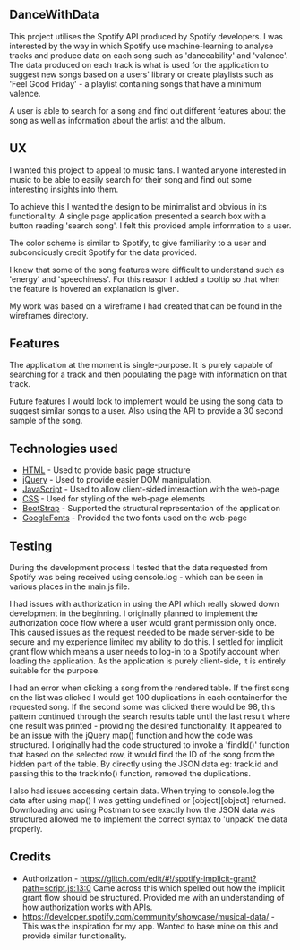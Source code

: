 ## DanceWithData

This project utilises the Spotify API produced by Spotify developers. I was
interested by the way in which Spotify use machine-learning to analyse tracks
and produce data on each song such as 'danceability' and 'valence'. The data
produced on each track is what is used for the application to suggest new songs
based on a users' library or create playlists such as 'Feel Good Friday' - a 
playlist containing songs that have a minimum valence.

A user is able to search for a song and find out different features about the 
song as well as information about the artist and the album.

## UX

I wanted this project to appeal to music fans. I wanted anyone interested in 
music to be able to easily search for their song and find out some interesting
insights into them.

To achieve this I wanted the design to be minimalist and obvious in its
functionality. A single page application presented a search box with a button
reading 'search song'. I felt this provided ample information to a user.

The color scheme is similar to Spotify, to give familiarity to a user and 
subconciously credit Spotify for the data provided.

I knew that some of the song features were difficult to understand such as 
'energy' and 'speechiness'. For this reason I added a tooltip so that when the
feature is hovered an explanation is given.

My work was based on a wireframe I had created that can be found in the
wireframes directory.

## Features

The application at the moment is single-purpose. It is purely capable of 
searching for a track and then populating the page with information on that
track.

Future features I would look to implement would be using the song data to 
suggest similar songs to a user. Also using the API to provide a 30 second
sample of the song.

## Technologies used

* [HTML](https://html.com/) - Used to provide basic page structure
* [jQuery](https://jquery.com/) - Used to provide easier DOM manipulation.
* [JavaScript](https://www.javascript.com/) - Used to allow client-sided
interaction with the web-page
* [CSS](https://developer.mozilla.org/en-US/docs/Web/CSS) - Used for styling of
the web-page elements
* [BootStrap](https://getbootstrap.com/) - Supported the structural 
representation of the application
* [GoogleFonts](https://fonts.google.com/) - Provided the two fonts used on 
the web-page

## Testing

During the development process I tested that the data requested from Spotify
was being received using console.log - which can be seen in various places in
the main.js file.

I had issues with authorization in using the API which really slowed down 
development in the beginning. I originally planned to implement the 
authorization code flow where a user would grant permission only once. This 
caused issues as the request needed to be made server-side to be secure and
my experience limited my ability to do this. I settled for implicit grant flow
which means a user needs to log-in to a Spotify account when loading the 
application. As the application is purely client-side, it is entirely suitable
for the purpose.

I had an error when clicking a song from the rendered table. If the first song
on the list was clicked I would get 100 duplications in each containerfor the
requested song. If the second some was clicked there would be 98, this pattern
continued through the search results table until the last result where one
result was printed - providing the desired functionality. It appeared to be an
issue with the jQuery map() function and how the code was structured. I
originally had the code structured to invoke a 'findId()' function that based
on the selected row, it would find the ID of the song from the hidden part of
the table. By directly using the JSON data eg: track.id and passing this to
the trackInfo() function, removed the duplications.

I also had issues accessing certain data. When trying to console.log the data
after using map() I was getting undefined or [object][object] returned. 
Downloading and using Postman to see exactly how the JSON data was structured
allowed me to implement the correct syntax to 'unpack' the data properly.

## Credits

* Authorization - https://glitch.com/edit/#!/spotify-implicit-grant?path=script.js:13:0
Came across this which spelled out how the implicit grant flow should be 
structured. Provided me with an understanding of how authorization works with
APIs.
* https://developer.spotify.com/community/showcase/musical-data/ - This was
the inspiration for my app. Wanted to base mine on this and provide similar
functionality.
